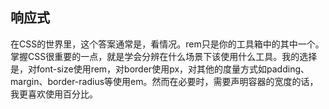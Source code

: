 ## 响应式


在CSS的世界里，这个答案通常是，看情况。rem只是你的工具箱中的其中一个。掌握CSS很重要的一点，就是学会分辨在什么场景下该使用什么工具。我的选择是，对font-size使用rem，对border使用px，对其他的度量方式如padding、margin、border-radius等使用em。然而在必要时，需要声明容器的宽度的话，我更喜欢使用百分比。


